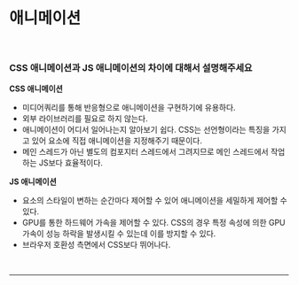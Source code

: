 # 애니메이션

<br/>

### CSS 애니메이션과 JS 애니메이션의 차이에 대해서 설명해주세요

**CSS 애니메이션**

- 미디어쿼리를 통해 반응형으로 애니메이션을 구현하기에 유용하다.
- 외부 라이브러리를 필요로 하지 않는다.
- 애니메이션이 어디서 일어나는지 알아보기 쉽다. CSS는 선언형이라는 특징을 가지고 있어 요소에 직접 애니메이션을 지정해주기 때문이다.
- 메인 스레드가 아닌 별도의 컴포지터 스레드에서 그려지므로 메인 스레드에서 작업하는 JS보다 효율적이다.

**JS 애니메이션**

- 요소의 스타일이 변하는 순간마다 제어할 수 있어 애니메이션을 세밀하게 제어할 수 있다.
- GPU를 통한 하드웨어 가속을 제어할 수 있다. CSS의 경우 특정 속성에 의한 GPU 가속이 성능 하락을 발생시킬 수 있는데 이를 방지할 수 있다.
- 브라우저 호환성 측면에서 CSS보다 뛰어나다.

<br/>

---
